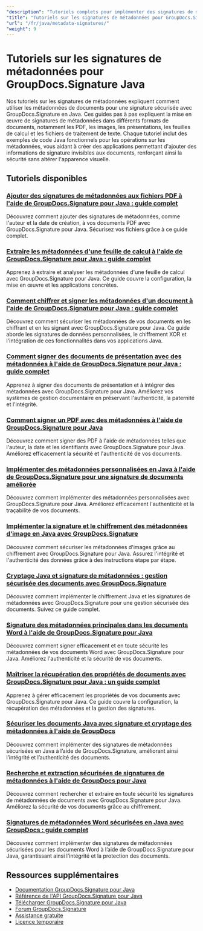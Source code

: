 ```yaml
---
"description": "Tutoriels complets pour implémenter des signatures de métadonnées cachées dans divers formats de documents à l'aide de GroupDocs.Signature pour Java."
"title": "Tutoriels sur les signatures de métadonnées pour GroupDocs.Signature Java"
"url": "/fr/java/metadata-signatures/"
"weight": 9
---
```


# Tutoriels sur les signatures de métadonnées pour GroupDocs.Signature Java

Nos tutoriels sur les signatures de métadonnées expliquent comment utiliser les métadonnées de documents pour une signature sécurisée avec GroupDocs.Signature en Java. Ces guides pas à pas expliquent la mise en œuvre de signatures de métadonnées dans différents formats de documents, notamment les PDF, les images, les présentations, les feuilles de calcul et les fichiers de traitement de texte. Chaque tutoriel inclut des exemples de code Java fonctionnels pour les opérations sur les métadonnées, vous aidant à créer des applications permettant d'ajouter des informations de signature invisibles aux documents, renforçant ainsi la sécurité sans altérer l'apparence visuelle.

## Tutoriels disponibles

### [Ajouter des signatures de métadonnées aux fichiers PDF à l'aide de GroupDocs.Signature pour Java : guide complet](./groupdocs-signature-java-add-metadata-to-pdfs/)
Découvrez comment ajouter des signatures de métadonnées, comme l'auteur et la date de création, à vos documents PDF avec GroupDocs.Signature pour Java. Sécurisez vos fichiers grâce à ce guide complet.

### [Extraire les métadonnées d'une feuille de calcul à l'aide de GroupDocs.Signature pour Java : guide complet](./extract-spreadsheet-metadata-groupdocs-signature-java/)
Apprenez à extraire et analyser les métadonnées d'une feuille de calcul avec GroupDocs.Signature pour Java. Ce guide couvre la configuration, la mise en œuvre et les applications concrètes.

### [Comment chiffrer et signer les métadonnées d'un document à l'aide de GroupDocs.Signature pour Java : guide complet](./encrypt-sign-metadata-groupdocs-java/)
Découvrez comment sécuriser les métadonnées de vos documents en les chiffrant et en les signant avec GroupDocs.Signature pour Java. Ce guide aborde les signatures de données personnalisées, le chiffrement XOR et l'intégration de ces fonctionnalités dans vos applications Java.

### [Comment signer des documents de présentation avec des métadonnées à l'aide de GroupDocs.Signature pour Java : guide complet](./groupdocs-signature-java-sign-presentation-metadata/)
Apprenez à signer des documents de présentation et à intégrer des métadonnées avec GroupDocs.Signature pour Java. Améliorez vos systèmes de gestion documentaire en préservant l'authenticité, la paternité et l'intégrité.

### [Comment signer un PDF avec des métadonnées à l'aide de GroupDocs.Signature pour Java](./sign-pdf-metadata-groupdocs-signature-java/)
Découvrez comment signer des PDF à l'aide de métadonnées telles que l'auteur, la date et les identifiants avec GroupDocs.Signature pour Java. Améliorez efficacement la sécurité et l'authenticité de vos documents.

### [Implémenter des métadonnées personnalisées en Java à l'aide de GroupDocs.Signature pour une signature de documents améliorée](./implement-custom-metadata-java-groupdocs-signature/)
Découvrez comment implémenter des métadonnées personnalisées avec GroupDocs.Signature pour Java. Améliorez efficacement l'authenticité et la traçabilité de vos documents.

### [Implémenter la signature et le chiffrement des métadonnées d'image en Java avec GroupDocs.Signature](./groupdocs-signature-java-image-metadata-encryption/)
Découvrez comment sécuriser les métadonnées d'images grâce au chiffrement avec GroupDocs.Signature pour Java. Assurez l'intégrité et l'authenticité des données grâce à des instructions étape par étape.

### [Cryptage Java et signature de métadonnées : gestion sécurisée des documents avec GroupDocs.Signature](./java-encryption-metadata-signature-groupdocs-signature/)
Découvrez comment implémenter le chiffrement Java et les signatures de métadonnées avec GroupDocs.Signature pour une gestion sécurisée des documents. Suivez ce guide complet.

### [Signature des métadonnées principales dans les documents Word à l'aide de GroupDocs.Signature pour Java](./master-metadata-signing-word-docs-groupdocs-signature-java/)
Découvrez comment signer efficacement et en toute sécurité les métadonnées de vos documents Word avec GroupDocs.Signature pour Java. Améliorez l'authenticité et la sécurité de vos documents.

### [Maîtriser la récupération des propriétés de documents avec GroupDocs.Signature pour Java : un guide complet](./groupdocs-signature-java-document-properties-tutorial/)
Apprenez à gérer efficacement les propriétés de vos documents avec GroupDocs.Signature pour Java. Ce guide couvre la configuration, la récupération des métadonnées et la gestion des signatures.

### [Sécuriser les documents Java avec signature et cryptage des métadonnées à l'aide de GroupDocs](./java-metadata-signature-encryption-groupdocs/)
Découvrez comment implémenter des signatures de métadonnées sécurisées en Java à l’aide de GroupDocs.Signature, améliorant ainsi l’intégrité et l’authenticité des documents.

### [Recherche et extraction sécurisées de signatures de métadonnées à l'aide de GroupDocs pour Java](./groupdocs-signature-secure-metadata-search-java/)
Découvrez comment rechercher et extraire en toute sécurité les signatures de métadonnées de documents avec GroupDocs.Signature pour Java. Améliorez la sécurité de vos documents grâce au chiffrement.

### [Signatures de métadonnées Word sécurisées en Java avec GroupDocs : guide complet](./secure-word-metadata-signatures-java-groupdocs/)
Découvrez comment implémenter des signatures de métadonnées sécurisées pour les documents Word à l’aide de GroupDocs.Signature pour Java, garantissant ainsi l’intégrité et la protection des documents.

## Ressources supplémentaires

- [Documentation GroupDocs.Signature pour Java](https://docs.groupdocs.com/signature/java/)
- [Référence de l'API GroupDocs.Signature pour Java](https://reference.groupdocs.com/signature/java/)
- [Télécharger GroupDocs.Signature pour Java](https://releases.groupdocs.com/signature/java/)
- [Forum GroupDocs.Signature](https://forum.groupdocs.com/c/signature)
- [Assistance gratuite](https://forum.groupdocs.com/)
- [Licence temporaire](https://purchase.groupdocs.com/temporary-license/)